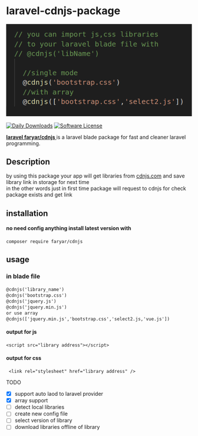 # laravel-cdnjs-package
![logo](https://github.com/faryar76/laravel-cdnjs-package/blob/master/simple.png)

[![Daily Downloads](https://poser.pugx.org/faryar76/laravel-cdnjs-package/d/daily)](https://packagist.org/packages/faryar/cdnjs)
[![Software License](https://img.shields.io/badge/license-MIT-brightgreen.svg?style=round-square)](LICENSE.md)



__[laravel faryar/cdnjs ](https://packagist.org/packages/faryar/cdnjs)__ is a laravel blade package for 
fast and cleaner laravel programming.
## Description
 by using this package your app will get libraries from 
 [cdnjs.com](https://cdnjs.com) and save library link in storage for next time 
 <br />
 in the other words just in first time package will request to cdnjs for check package exists and get link
## installation 
#### no need config anything  install latest version with
```
composer require faryar/cdnjs

```
## usage
### in blade file 
```
@cdnjs('library_name')
@cdnjs('bootstrap.css')
@cdnjs('jquery.js')
@cdnjs('jquery.min.js')
or use array
@cdnjs(['jquery.min.js','bootstrap.css','select2.js,'vue.js'])
```

#### output for js
```
<script src="library address"></script>
```
#### output for css
```
 <link rel="stylesheet" href="library address" />
````

TODO
- [x] support auto laod to laravel provider 
- [x] array support
- [ ] detect local libraries
- [ ] create new config file
- [ ] select version of library
- [ ] download libraries offline of library
